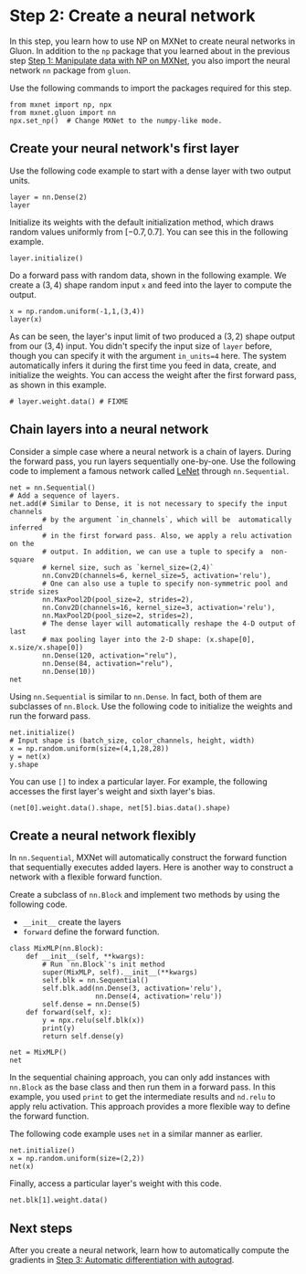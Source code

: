 <!--- Licensed to the Apache Software Foundation (ASF) under one -->
<!--- or more contributor license agreements.  See the NOTICE file -->
<!--- distributed with this work for additional information -->
<!--- regarding copyright ownership.  The ASF licenses this file -->
<!--- to you under the Apache License, Version 2.0 (the -->
<!--- "License"); you may not use this file except in compliance -->
<!--- with the License.  You may obtain a copy of the License at -->

<!---   http://www.apache.org/licenses/LICENSE-2.0 -->

<!--- Unless required by applicable law or agreed to in writing, -->
<!--- software distributed under the License is distributed on an -->
<!--- "AS IS" BASIS, WITHOUT WARRANTIES OR CONDITIONS OF ANY -->
<!--- KIND, either express or implied.  See the License for the -->
<!--- specific language governing permissions and limitations -->
<!--- under the License. -->

# Step 2: Create a neural network

In this step, you learn how to use NP on MXNet to create neural networks in Gluon. In addition to the `np` package that you learned about in the previous step [Step 1: Manipulate data with NP on MXNet](1-ndarray.md), you also import the neural network `nn` package from `gluon`.

Use the following commands to import the packages required for this step.

```{.python .input  n=2}
from mxnet import np, npx
from mxnet.gluon import nn
npx.set_np()  # Change MXNet to the numpy-like mode.
```

## Create your neural network's first layer

Use the following code example to start with a dense layer with two output units.
<!-- mention what the none and the linear parts mean? -->

```{.python .input  n=31}
layer = nn.Dense(2)
layer
```

Initialize its weights with the default initialization method, which draws random values uniformly from $[-0.7, 0.7]$. You can see this in the following example.

```{.python .input  n=32}
layer.initialize()
```

Do a forward pass with random data, shown in the following example. We create a $(3,4)$ shape random input `x` and feed into the layer to compute the output.

```{.python .input  n=34}
x = np.random.uniform(-1,1,(3,4))
layer(x)
```

As can be seen, the layer's input limit of two produced a $(3,2)$ shape output from our $(3,4)$ input. You didn't specify the input size of `layer` before, though you can specify it with the argument `in_units=4` here. The system  automatically infers it during the first time you feed in data, create, and initialize the weights. You can access the weight after the first forward pass, as shown in this example.

```{.python .input  n=35}
# layer.weight.data() # FIXME
```

## Chain layers into a neural network

Consider a simple case where a neural network is a chain of layers. During the forward pass, you run layers sequentially one-by-one. Use the following code to implement a famous network called [LeNet](http://yann.lecun.com/exdb/lenet/) through `nn.Sequential`.

```{.python .input}
net = nn.Sequential()
# Add a sequence of layers.
net.add(# Similar to Dense, it is not necessary to specify the input channels
        # by the argument `in_channels`, which will be  automatically inferred
        # in the first forward pass. Also, we apply a relu activation on the
        # output. In addition, we can use a tuple to specify a  non-square
        # kernel size, such as `kernel_size=(2,4)`
        nn.Conv2D(channels=6, kernel_size=5, activation='relu'),
        # One can also use a tuple to specify non-symmetric pool and stride sizes
        nn.MaxPool2D(pool_size=2, strides=2),
        nn.Conv2D(channels=16, kernel_size=3, activation='relu'),
        nn.MaxPool2D(pool_size=2, strides=2),
        # The dense layer will automatically reshape the 4-D output of last
        # max pooling layer into the 2-D shape: (x.shape[0], x.size/x.shape[0])
        nn.Dense(120, activation="relu"),
        nn.Dense(84, activation="relu"),
        nn.Dense(10))
net
```

<!--Mention the tuple option for kernel and stride as an exercise for the reader? Or leave it out as too much info for now?-->

Using `nn.Sequential` is similar to `nn.Dense`. In fact, both of them are subclasses of `nn.Block`. Use the following code to initialize the weights and run the forward pass.

```{.python .input}
net.initialize()
# Input shape is (batch_size, color_channels, height, width)
x = np.random.uniform(size=(4,1,28,28))
y = net(x)
y.shape
```

You can use `[]` to index a particular layer. For example, the following
accesses the first layer's weight and sixth layer's bias.

```{.python .input}
(net[0].weight.data().shape, net[5].bias.data().shape)
```

## Create a neural network flexibly

In `nn.Sequential`, MXNet will automatically construct the forward function that sequentially executes added layers.
Here is another way to construct a network with a flexible forward function.

Create a subclass of `nn.Block` and implement two methods by using the following code.

- `__init__` create the layers
- `forward` define the forward function.

```{.python .input  n=6}
class MixMLP(nn.Block):
    def __init__(self, **kwargs):
        # Run `nn.Block`'s init method
        super(MixMLP, self).__init__(**kwargs)
        self.blk = nn.Sequential()
        self.blk.add(nn.Dense(3, activation='relu'),
                     nn.Dense(4, activation='relu'))
        self.dense = nn.Dense(5)
    def forward(self, x):
        y = npx.relu(self.blk(x))
        print(y)
        return self.dense(y)

net = MixMLP()
net
```

In the sequential chaining approach, you can only add instances with `nn.Block` as the base class and then run them in a forward pass. In this example, you used `print` to get the intermediate results and `nd.relu` to apply relu activation. This approach provides a more flexible way to define the forward function.

The following code example uses `net` in a similar manner as earlier.

```{.python .input}
net.initialize()
x = np.random.uniform(size=(2,2))
net(x)
```

Finally, access a particular layer's weight with this code.

```{.python .input  n=8}
net.blk[1].weight.data()
```

## Next steps

After you create a neural network, learn how to automatically
compute the gradients in [Step 3: Automatic differentiation with autograd](3-autograd.md).

